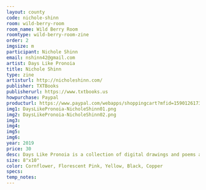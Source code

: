 ```yaml
---
layout: county 
code: nichole-shinn
room: wild-berry-room
room_name: Wild Berry Room
roomtype: wild-berry-room-zine
order: 2
imgsize: m
participant: Nichole Shinn
email: nshinn42@gmail.com
artist: Days Like Pronoia
title: Nichole Shinn
type: zine
artisturl: http://nicholeshinn.com/
publisher: TXTBooks
publisherurl: https://www.txtbooks.us 
howpurchase: Paypal
producturl: https://www.paypal.com/webapps/shoppingcart?mfid=1590126173136_e27e9c4a04c23&flowlogging_id=e27e9c4a04c23#/checkout/shoppingCart
img1: DaysLikePronoia-NicholeShinn01.png
img2: DaysLikePronoia-NicholeShinn02.png
img3: 
img4: 
img5: 
img6: 
year: 2019
price: 30
desc: Days Like Pronoia is a collection of digital drawings and poems accumulated over the course of a year. It's CMYK 4 color Risograph printed and 42 pages. Edition of 120. 
size: 8"x10"
color: Cornflower, Florescent Pink, Yellow, Black, Copper
specs: 
temp_notes: 
---
```

